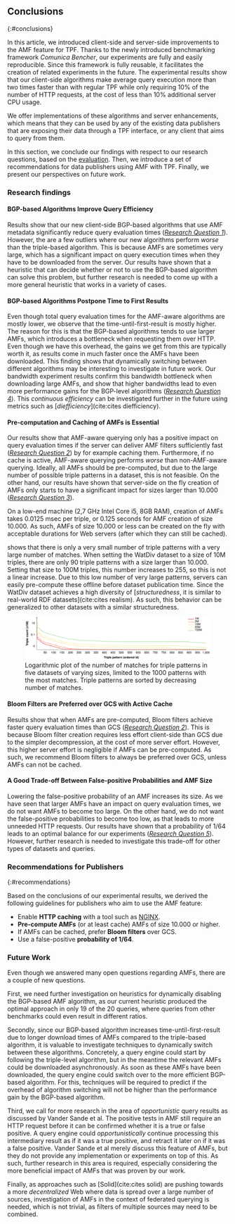 ## Conclusions
{:#conclusions}

In this article, we introduced client-side and server-side improvements
to the AMF feature for TPF.
Thanks to the newly introduced benchmarking framework _Comunica Bencher_, our experiments are fully and easily reproducible.
Since this framework is fully reusable, it facilitates the creation of related experiments in the future.
The experimental results show that our client-side algorithms make average query execution more than two times faster than with regular TPF
while only requiring 10% of the number of HTTP requests,
at the cost of less than 10% additional server CPU usage.

We offer implementations of these algorithms and server enhancements,
which means that they can be used by any of the existing data publishers
that are exposing their data through a TPF interface,
or any client that aims to query from them.

In this section, we conclude our findings with respect to our research questions,
based on the [evaluation](#evaluation).
Then, we introduce a set of recommendations for data publishers using AMF with TPF.
Finally, we present our perspectives on future work.

### Research findings

#### BGP-based Algorithms Improve Query Efficiency

Results show that our new client-side BGP-based algorithms that use AMF metadata
significantly reduce query evaluation times  (_[Research Question 1](#question-combine)_).
However, the are a few outliers where our new algorithms perform _worse_ than the triple-based algorithm.
This is because AMFs are sometimes very large,
which has a significant impact on query execution times when they have to be downloaded from the server.
Our results have shown that a heuristic that can decide whether or not to use the BGP-based algorithm can solve this problem,
but further research is needed to come up with a more general heuristic that works in a variety of cases.

#### BGP-based Algorithms Postpone Time to First Results

Even though total query evaluation times for the AMF-aware algorithms are mostly lower,
we observe that the time-until-first-result is mostly higher.
The reason for this is that the BGP-based algorithms tends to use larger AMFs,
which introduces a bottleneck when requesting them over HTTP.
Even though we have this overhead, the gains we get from this are typically worth it,
as results come in much faster once the AMFs have been downloaded.
This finding shows that dynamically switching between different algorithms may be interesting to investigate in future work.
Our bandwidth experiment results confirm this bandwidth bottleneck when downloading large AMFs,
and show that higher bandwidths lead to even more performance gains
for the BGP-level algorithms (_[Research Question 4](#question-bandwidth)_).
This _continuous efficiency_ can be investigated further in the future
using metrics such as [_diefficiency_](cite:cites diefficiency).

#### Pre-computation and Caching of AMFs is Essential

Our results show that AMF-aware querying only has a positive impact on query evaluation times
if the server can deliver AMF filters sufficiently fast (_[Research Question 2](#question-cache)_)
by for example caching them.
Furthermore, if no cache is active, AMF-aware querying performs _worse_ than non-AMF-aware querying.
Ideally, all AMFs should be pre-computed, but due to the large number of possible triple patterns in a dataset,
this is not feasible.
On the other hand, our results have shown that server-side on the fly creation of AMFs
only starts to have a significant impact for sizes larger than 10.000 (_[Research Question 3](#question-dynamic-restriction)_).

On a low-end machine (2,7 GHz Intel Core i5, 8GB RAM), creation of AMFs takes 0.0125 msec per triple,
or 0.125 seconds for AMF creation of size 10.000.
As such, AMFs of size 10.000 or less can be created on the fly with acceptable durations for Web servers
(after which they can still be cached).

[](#plot_triple_pattern_counts) shows that there is only a very small number of triple patterns with a very large number of matches.
When setting the WatDiv dataset to a size of 10M triples, there are only 90 triple patterns with a size larger than 10.000.
Setting that size to 100M triples, this number increases to 255, so this is not a linear increase.
Due to this low number of very large patterns,
servers can easily pre-compute these offline before dataset publication time.
Since the WatDiv dataset achieves a high diversity of [_structuredness_, it is similar to real-world RDF datasets](cite:cites realism).
As such, this behavior can be generalized to other datasets with a similar structuredness.

<figure id="plot_triple_pattern_counts">
<center>
<img src="img/triple_pattern_counts/plot_counts.svg" alt="Triple pattern counts" class="plot_non_c">
</center>
<figcaption markdown="block">
Logarithmic plot of the number of matches for triple patterns in five datasets of varying sizes,
limited to the 1000 patterns with the most matches.
Triple patterns are sorted by decreasing number of matches.
</figcaption>
</figure>

#### Bloom Filters are Preferred over GCS with Active Cache

Results show that when AMFs are pre-computed,
Bloom filters achieve faster query evaluation times than GCS (_[Research Question 2](#question-cache)_).
This is because Bloom filter creation requires less effort client-side than GCS due to the simpler decompression,
at the cost of more server effort.
However, this higher server effort is negligible if AMFs can be pre-computed.
As such, we recommend Bloom filters to always be preferred over GCS, unless AMFs can not be cached.

#### A Good Trade-off Between False-positive Probabilities and AMF Size

Lowering the false-positive probability of an AMF increases its size.
As we have seen that larger AMFs have an impact on query evaluation times,
we do not want AMFs to become too large.
On the other hand, we do not want the false-positive probabilities to become too low,
as that leads to more unneeded HTTP requests.
Our results have shown that a probability of 1/64 leads to an optimal balance for our experiments (_[Research Question 5](#question-probabilities)_).
However, further research is needed to investigate this trade-off for other types of datasets and queries.

### Recommendations for Publishers
{:#recommendations}

Based on the conclusions of our experimental results,
we derived the following guidelines for publishers who aim to use the AMF feature:

* Enable **HTTP caching** with a tool such as [NGINX](https://www.nginx.com/).
* **Pre-compute AMFs** (or at least cache) AMFs of size 10.000 or higher.
* If AMFs can be cached, prefer **Bloom filters** over GCS.
* Use a false-positive **probability of 1/64**.

### Future Work

Even though we answered many open questions regarding AMFs,
there are a couple of new questions.

First, we need further investigation on heuristics for dynamically disabling the BGP-based AMF algorithm,
as our current heuristic produced the optimal approach in only 19 of the 20 queries,
where queries from other benchmarks could even result in different ratios.

Secondly, since our BGP-based algorithm increases time-until-first-result due to longer download times of AMFs
compared to the triple-based algorithm,
it is valuable to investigate techniques to dynamically switch between these algorithms.
Concretely, a query engine could start by following the triple-level algorithm,
but in the meantime the relevant AMFs could be downloaded asynchronously.
As soon as these AMFs have been downloaded, the query engine could switch over to the more efficient BGP-based algorithm.
For this, techniques will be required to predict if the overhead of algorithm switching
will not be higher than the performance gain by the BGP-based algorithm.

Third, we call for more research in the area of _opportunistic_ query results as discussed by Vander Sande et al.
The positive tests in AMF still require an HTTP request before it can be confirmed whether it is a true or false positive.
A query engine could _opportunistically_ continue processing this intermediary result
as if it was a true positive, and retract it later on if it was a false positive.
Vander Sande et al merely discuss this feature of AMFs,
but they do not provide any implementation or experiments on top of this.
As such, further research in this area is required,
especially considering the more beneficial impact of AMFs that was proven by our work.

Finally, as approaches such as [Solid](cite:cites solid) are pushing towards a more _decentralized_ Web where data is spread over a large number of sources,
investigation of AMFs in the context of federated querying is needed,
which is not trivial, as filters of multiple sources may need to be combined.
